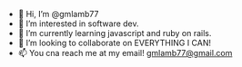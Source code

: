 - 👋 Hi, I’m @gmlamb77
- 👀 I’m interested in software dev.
- 🌱 I’m currently learning javascript and ruby on rails.
- 💞️ I’m looking to collaborate on EVERYTHING I CAN!
- 📫 You cna reach me at my email! gmlamb77@gmail.com

<!---
gmlamb77/gmlamb77 is a ✨ special ✨ repository because its `README.md` (this file) appears on your GitHub profile.
You can click the Preview link to take a look at your changes.
--->
